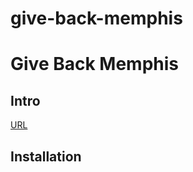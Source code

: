 # give-back-memphis

# Give Back Memphis

## Intro

[URL](https://www.givebackmemphis.org/)

## Installation
